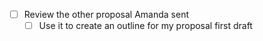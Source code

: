 - [ ] Review the other proposal Amanda sent
	- [ ] Use it to create an outline for my proposal first draft
